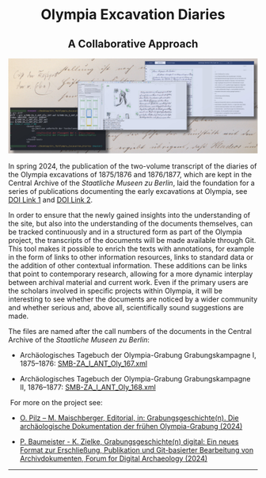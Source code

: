 <h1 align="center">Olympia Excavation Diaries</h1><h2 align="center">A Collaborative Approach</h2>

<p align="center">
  <img src="/docs/images/FdAI-2024-Baumeister-Zielke-Start.jpg" alt="P. Baumeister & K. Zielke 2024"/>
</p>

In spring 2024, the publication of the two-volume transcript of the diaries of the Olympia excavations of 1875/1876 and 1876/1877, which are kept in the Central Archive of the *Staatliche Museen zu Berlin*, laid the foundation for a series of publications documenting the early excavations at Olympia, see [DOI Link 1](https://doi.org/10.34780/z4du-i1zf) and [DOI Link 2](https://doi.org/10.34780/ca76-d9ea).

In order to ensure that the newly gained insights into the understanding of the site, but also into the understanding of the documents themselves, can be tracked continuously and in a structured form as part of the Olympia project, the transcripts of the documents will be made available through Git. This tool makes it possible to enrich the texts with annotations, for example in the form of links to other information resources, links to standard data or the addition of other contextual information. These additions can be links that point to contemporary research, allowing for a more dynamic interplay between archival material and current work. Even if the primary users are the scholars involved in specific projects within Olympia, it will be interesting to see whether the documents are noticed by a wider community and whether serious and, above all, scientifically sound suggestions are made.

The files are named after the call numbers of the documents in the Central Archive of the *Staatliche Museen zu Berlin*:

* Archäologisches Tagebuch der Olympia-Grabung Grabungskampagne I, 1875–1876: [SMB-ZA\_I\_ANT\_Oly\_167.xml](https://doi.org/10.34780/z4du-i1zf)

* Archäologisches Tagebuch der Olympia-Grabung Grabungskampagne II, 1876–1877: [SMB-ZA\_I\_ANT\_Oly\_168.xml](https://doi.org/10.34780/ca76-d9ea)

 For more on the project see:

* [O. Pilz – M. Maischberger, Editorial, in: Grabungsgeschichte(n). Die archäologische Dokumentation der frühen Olympia-Grabung (2024)](https://doi.org/10.34780/a5rp-8r36)

* [P. Baumeister - K. Zielke, Grabungsgeschichte(n) digital: Ein neues Format zur Erschließung, Publikation und Git-basierter Bearbeitung von Archivdokumenten, Forum for Digital Archaeology (2024)](https://doi.org/10.34780/d693-j38d)
***************